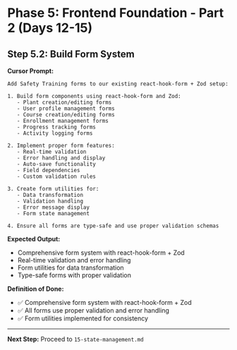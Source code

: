 # Phase 5: Frontend Foundation - Part 2 (Days 12-15)

## Step 5.2: Build Form System

**Cursor Prompt:**

```
Add Safety Training forms to our existing react-hook-form + Zod setup:

1. Build form components using react-hook-form and Zod:
   - Plant creation/editing forms
   - User profile management forms
   - Course creation/editing forms
   - Enrollment management forms
   - Progress tracking forms
   - Activity logging forms

2. Implement proper form features:
   - Real-time validation
   - Error handling and display
   - Auto-save functionality
   - Field dependencies
   - Custom validation rules

3. Create form utilities for:
   - Data transformation
   - Validation handling
   - Error message display
   - Form state management

4. Ensure all forms are type-safe and use proper validation schemas
```

**Expected Output:**

- Comprehensive form system with react-hook-form + Zod
- Real-time validation and error handling
- Form utilities for data transformation
- Type-safe forms with proper validation

**Definition of Done:**

- ✅ Comprehensive form system with react-hook-form + Zod
- ✅ All forms use proper validation and error handling
- ✅ Form utilities implemented for consistency

---

**Next Step:** Proceed to `15-state-management.md`